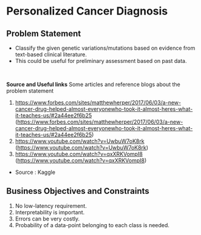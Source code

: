 # Personalized Cancer Diagnosis

## Problem Statement
- Classify the given genetic variations/mutations based on evidence from text-based clinical literature.
- This could be useful for preliminary assessment based on past data. 
<br>


**Source and Useful links**
Some articles and reference blogs about the problem statement
1. https://www.forbes.com/sites/matthewherper/2017/06/03/a-new-cancer-drug-helped-almost-everyonewho-took-it-almost-heres-what-it-teaches-us/#2a44ee2f6b25
(https://www.forbes.com/sites/matthewherper/2017/06/03/a-new-cancer-drug-helped-almost-everyonewho-took-it-almost-heres-what-it-teaches-us/#2a44ee2f6b25)
2. https://www.youtube.com/watch?v=UwbuW7oK8rk (https://www.youtube.com/watch?v=UwbuW7oK8rk)
3. https://www.youtube.com/watch?v=qxXRKVompI8 (https://www.youtube.com/watch?v=qxXRKVompI8)

- Source : Kaggle


## Business Objectives and Constraints
1. No low-latency requirement.
2. Interpretability is important.
3. Errors can be very costly.
4. Probability of a data-point belonging to each class is needed.
<br>


